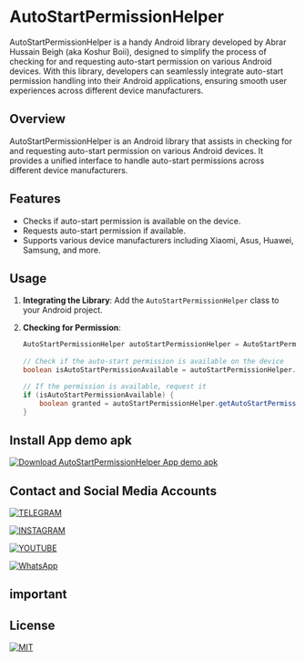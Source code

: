 # AutoStartPermissionHelper

AutoStartPermissionHelper is a handy Android library developed by Abrar Hussain Beigh (aka Koshur Boii), designed to simplify the process of checking for and requesting auto-start permission on various Android devices. With this library, developers can seamlessly integrate auto-start permission handling into their Android applications, ensuring smooth user experiences across different device manufacturers.

## Overview

AutoStartPermissionHelper is an Android library that assists in checking for and requesting auto-start permission on various Android devices. It provides a unified interface to handle auto-start permissions across different device manufacturers.

## Features

- Checks if auto-start permission is available on the device.
- Requests auto-start permission if available.
- Supports various device manufacturers including Xiaomi, Asus, Huawei, Samsung, and more.

## Usage

1. **Integrating the Library**: Add the `AutoStartPermissionHelper` class to your Android project.

2. **Checking for Permission**:

   ```java
   AutoStartPermissionHelper autoStartPermissionHelper = AutoStartPermissionHelper.getInstance();
		
   // Check if the auto-start permission is available on the device
   boolean isAutoStartPermissionAvailable = autoStartPermissionHelper.isAutoStartPermissionAvailable(this, false);
   
   // If the permission is available, request it
   if (isAutoStartPermissionAvailable) {
       boolean granted = autoStartPermissionHelper.getAutoStartPermission(this, true, false);
   }


## Install App demo apk
[![Download AutoStartPermissionHelper App demo apk](https://img.shields.io/badge/Download%20MT%20Manager-Click%20%20here%20to%20download-brightgreen?style=for-the-badge&logo=android)](https://t.me/koshurboiiyt)

## Contact and Social Media Accounts
[![TELEGRAM](https://img.shields.io/badge/CONTACT-TELEGRAM-blue?style=for-the-badge&logo=telegram)](https://t.me/koshurboii)

[![INSTAGRAM](https://img.shields.io/badge/CONTACT-INSTAGRAM-darkred?style=for-the-badge&logo=instagram)](https://Instagram.com/koshurboii)


[![YOUTUBE](https://img.shields.io/badge/SUBSCRIBE-YOUTUBE-red?style=for-the-badge&logo=youtube)](https://www.youtube.com/@koshurboii)


[![WhatsApp](https://img.shields.io/badge/CONTACT-WhatsApp-randish?style=for-the-badge&logo=whatsapp)](https://wa.me/+13023645493)
  ## important


## License

[![MIT](https://img.shields.io/badge/License-MIT-red)](https://github.com/koshurboii/AutoStart-Permission-Helper/blob/main/LICENSE) 